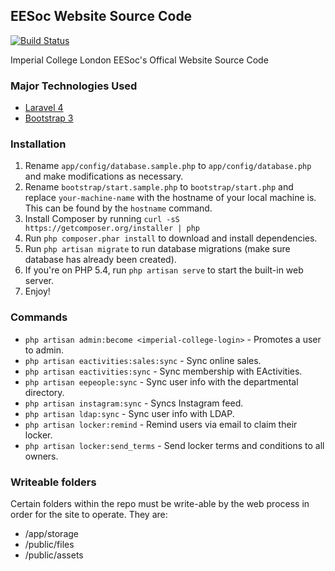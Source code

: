 ## EESoc Website Source Code

[![Build Status](https://travis-ci.org/hsed/eesoc-website.svg?branch=master)](https://travis-ci.org/hsed/eesoc-website)

Imperial College London EESoc's Offical Website Source Code

### Major Technologies Used
* [Laravel 4](http://laravel.com/)
* [Bootstrap 3](http://getbootstrap.com/)

### Installation
1. Rename `app/config/database.sample.php` to `app/config/database.php` and make modifications as necessary.
2. Rename `bootstrap/start.sample.php` to `bootstrap/start.php` and replace `your-machine-name` with the hostname of your local machine is. This can be found by the `hostname` command.
3. Install Composer by running `curl -sS https://getcomposer.org/installer | php`
4. Run `php composer.phar install` to download and install dependencies.
5. Run `php artisan migrate` to run database migrations (make sure database has already been created).
6. If you're on PHP 5.4, run `php artisan serve` to start the built-in web server.
7. Enjoy!

### Commands

- `php artisan admin:become <imperial-college-login>` - Promotes a user to admin.
- `php artisan eactivities:sales:sync` - Sync online sales.
- `php artisan eactivities:sync` - Sync membership with EActivities.
- `php artisan eepeople:sync` - Sync user info with the departmental directory.
- `php artisan instagram:sync` - Syncs Instagram feed.
- `php artisan ldap:sync` - Sync user info with LDAP.
- `php artisan locker:remind` - Remind users via email to claim their locker.
- `php artisan locker:send_terms` - Send locker terms and conditions to all owners.

### Writeable folders

Certain folders within the repo must be write-able by the web process in order for the site to operate. They are:
- /app/storage
- /public/files
- /public/assets 
